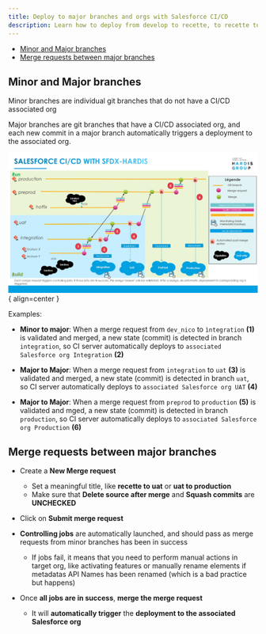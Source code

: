 ```yaml
---
title: Deploy to major branches and orgs with Salesforce CI/CD
description: Learn how to deploy from develop to recette, to recette to UAT, to UAT to preprod and to preprod to production
---
```

<!-- markdownlint-disable MD013 -->

- [Minor and Major branches](#minor-and-major-branches)
- [Merge requests between major branches](#merge-requests-between-major-branches)

## Minor and Major branches

Minor branches are individual git branches that do not have a CI/CD associated org

Major branches are git branches that have a CI/CD associated org, and each new commit in a major branch automatically triggers a deployment to the associated org.

![](assets/images/ci-cd-schema-release.jpg){ align=center }

Examples:

- **Minor to major**: When a merge request from `dev_nico` to `ìntegration` **(1)** is validated and merged, a new state (commit) is detected in branch `integration`, so CI server automatically deploys to `associated Salesforce org Integration` **(2)**

- **Major to Major**: When a merge request from `integration` to `uat` **(3)** is validated and merged, a new state (commit) is detected in branch `uat`, so CI server automatically deploys to `associated Salesforce org UAT` **(4)**

- **Major to Major**: When a merge request from `preprod` to `production` **(5)** is validated and mged, a new state (commit) is detected in branch `production`, so CI server automatically deploys to `associated Salesforce org Production` **(6)**

## Merge requests between major branches

- Create a **New Merge request**
  - Set a meaningful title, like **recette to uat** or **uat to production**
  - Make sure that **Delete source after merge** and **Squash commits** are **UNCHECKED**
- Click on **Submit merge request**

- **Controlling jobs** are automatically launched, and should pass as merge requests from minor branches has been in success
  - If jobs fail, it means that you need to perform manual actions in target org, like activating features or manually rename elements if metadatas API Names has been renamed (which is a bad practice but happens)

- Once **all jobs are in success**, **merge the merge request**
  - It will **automatically trigger** the **deployment to the associated Salesforce org**
